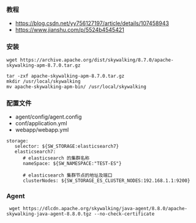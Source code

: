 

### 教程
* https://blog.csdn.net/yy756127197/article/details/107458943
* https://www.jianshu.com/p/5524b4545421

### 安装

```
wget https://archive.apache.org/dist/skywalking/8.7.0/apache-skywalking-apm-8.7.0.tar.gz

tar -zxf apache-skywalking-apm-8.7.0.tar.gz
mkdir /usr/local/skywalking
mv apache-skywalking-apm-bin/ /usr/local/skywalking

```

### 配置文件
* agent/config/agent.config
* conf/application.yml
* webapp/webapp.yml

```
storage:
   selector: ${SW_STORAGE:elasticsearch7}
   elasticsearch7:
      # elasticsearch 的集群名称
      nameSpace: ${SW_NAMESPACE:"TEST-ES"}
 
      # elasticsearch 集群节点的地址及端口
      clusterNodes: ${SW_STORAGE_ES_CLUSTER_NODES:192.168.1.1:9200}

```

### Agent
```
 wget https://dlcdn.apache.org/skywalking/java-agent/8.8.0/apache-skywalking-java-agent-8.8.0.tgz --no-check-certificate
```
 
